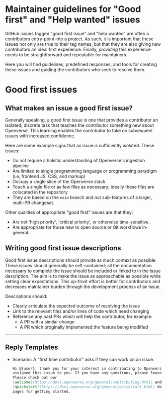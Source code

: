 # Maintainer guidelines for "Good first" and "Help wanted" issues

GitHub issues tagged "good first issue" and "help wanted" are often a
contributors entry-point into a project. As such, it is important that these
issues not only are true to their tag names, but that they are also giving new
contributors an ideal first experience. Finally, _providing_ this experience
needs to be straightforward and repeatable for maintainers.

Here you will find guidelines, predefined responses, and tools for creating
these issues and guiding the contributors who seek to resolve them.

# Good first issues

## What makes an issue a good first issue?

Generally speaking, a good first issue is one that provides a contributor an
isolated, discrete task that teaches the contributor something new about
Openverse. This learning enables the contributor to take on subsequent issues
with increased confidence.

Here are some example signs that an issue is sufficiently isolated. These
issues:

- Do not require a holistic understanding of Openverse's ingestion pipeline
- Are limited to single programming language or programming paradigm (i.e,
  frontend JS, CSS, and markup)
- Occupy a single slice of the Openverse stack
- Touch a single file or as few files as necessary; ideally these files are
  colocated in the repository
- They are based on the `main` branch and not sub-features of a larger, multi-PR
  changeset.

Other qualities of appropriate "good first" issues are that they:

- Are not 'high priority', 'critical priority', or otherwise time-sensitive.
- Are appropriate for those new to open source or Git workflows in-general.

## Writing good first issue descriptions

Good first issue descriptions should provide as much context as possible. These
issues should generally be self-contained; all the documentation necessary to
complete the issue should be included or linked to in the issue description. The
aim is to make the issue as approachable as possible while setting clear
expectations. This up-front effort is better for contributors and decreases
maintainer burden through the development process of an issue.

Descriptions should:

- Clearly articulate the expected outcome of resolving the issue
- Link to the relevant files and/or lines of code which need changing
- Reference any past PRs which will help the contributor, for example:
  - A PR with a similar change
  - A PR which oroginally implemented the feature being modified

---

## Reply Templates

- Scenario: A "first time contributor" asks if they can work on an issue.

  ```md
  Hi @{user}, thank you for your interest in contributing to Openverse! I've
  assigned this issue to you. If you have any questions, please leave them here.
  Please check out our
  [welcome](https://docs.openverse.org/general/contributing.html) and
  [quickstart](https://docs.openverse.org/general/quickstart.html) documentation
  pages for getting started.
  ```
